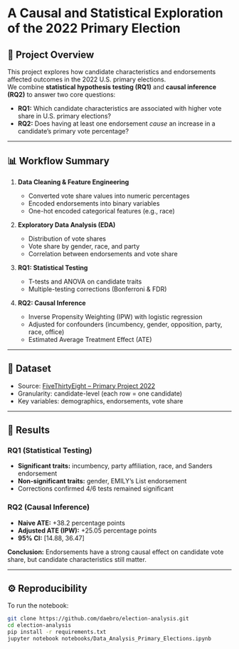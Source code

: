 # A Causal and Statistical Exploration of the 2022 Primary Election

## 📌 Project Overview
This project explores how candidate characteristics and endorsements affected outcomes in the 2022 U.S. primary elections.  
We combine **statistical hypothesis testing (RQ1)** and **causal inference (RQ2)** to answer two core questions:

- **RQ1:** Which candidate characteristics are associated with higher vote share in U.S. primary elections?  
- **RQ2:** Does having at least one endorsement *cause* an increase in a candidate’s primary vote percentage?  

---

## 📊 Workflow Summary
1. **Data Cleaning & Feature Engineering**  
   - Converted vote share values into numeric percentages  
   - Encoded endorsements into binary variables  
   - One-hot encoded categorical features (e.g., race)  

2. **Exploratory Data Analysis (EDA)**  
   - Distribution of vote shares  
   - Vote share by gender, race, and party  
   - Correlation between endorsements and vote share  

3. **RQ1: Statistical Testing**  
   - T-tests and ANOVA on candidate traits  
   - Multiple-testing corrections (Bonferroni & FDR)  

4. **RQ2: Causal Inference**  
   - Inverse Propensity Weighting (IPW) with logistic regression  
   - Adjusted for confounders (incumbency, gender, opposition, party, race, office)  
   - Estimated Average Treatment Effect (ATE)  

---

## 📂 Dataset
- Source: [FiveThirtyEight – Primary Project 2022](https://github.com/fivethirtyeight/data/tree/master/primary-project-2022)  
- Granularity: candidate-level (each row = one candidate)  
- Key variables: demographics, endorsements, vote share  

---

## 🔎 Results

### RQ1 (Statistical Testing)
- **Significant traits:** incumbency, party affiliation, race, and Sanders endorsement  
- **Non-significant traits:** gender, EMILY’s List endorsement  
- Corrections confirmed 4/6 tests remained significant  

### RQ2 (Causal Inference)
- **Naive ATE:** +38.2 percentage points  
- **Adjusted ATE (IPW):** +25.05 percentage points  
- **95% CI:** [14.88, 36.47]  

**Conclusion:** Endorsements have a strong causal effect on candidate vote share, but candidate characteristics still matter.  

---


## ⚙️ Reproducibility
To run the notebook:

```bash
git clone https://github.com/daebro/election-analysis.git
cd election-analysis
pip install -r requirements.txt
jupyter notebook notebooks/Data_Analysis_Primary_Elections.ipynb
